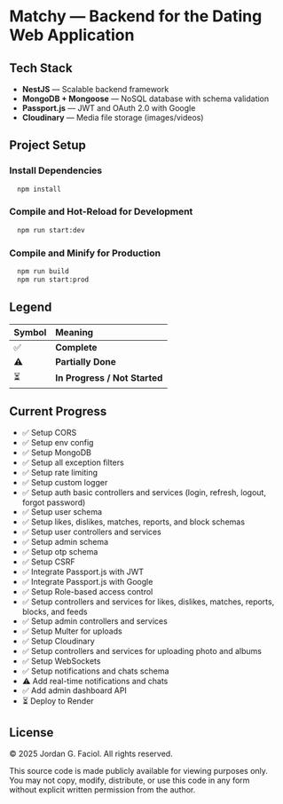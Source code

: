 # Matchy — Backend for the Dating Web Application

## Tech Stack

- **NestJS** — Scalable backend framework
- **MongoDB + Mongoose** — NoSQL database with schema validation
- **Passport.js** — JWT and OAuth 2.0 with Google
- **Cloudinary** — Media file storage (images/videos)

## Project Setup

### Install Dependencies

```bash
  npm install
```

### Compile and Hot-Reload for Development

```bash
  npm run start:dev
```

### Compile and Minify for Production

```bash
  npm run build
  npm run start:prod
```

## Legend

| Symbol | Meaning                       |
| :----- | :---------------------------- |
| ✅     | **Complete**                  |
| ⚠️     | **Partially Done**            |
| ⏳     | **In Progress / Not Started** |

## Current Progress

- ✅ Setup CORS
- ✅ Setup env config
- ✅ Setup MongoDB
- ✅ Setup all exception filters
- ✅ Setup rate limiting
- ✅ Setup custom logger
- ✅ Setup auth basic controllers and services (login, refresh, logout, forgot password)
- ✅ Setup user schema
- ✅ Setup likes, dislikes, matches, reports, and block schemas
- ✅ Setup user controllers and services
- ✅ Setup admin schema
- ✅ Setup otp schema
- ✅ Setup CSRF
- ✅ Integrate Passport.js with JWT
- ✅ Integrate Passport.js with Google
- ✅ Setup Role-based access control
- ✅ Setup controllers and services for likes, dislikes, matches, reports, blocks, and feeds
- ✅ Setup admin controllers and services
- ✅ Setup Multer for uploads
- ✅ Setup Cloudinary
- ✅ Setup controllers and services for uploading photo and albums
- ✅ Setup WebSockets
- ✅ Setup notifications and chats schema
- ⚠️ Add real-time notifications and chats
- ✅ Add admin dashboard API
- ⏳ Deploy to Render

## License

© 2025 Jordan G. Faciol. All rights reserved.

This source code is made publicly available for viewing purposes only.  
You may not copy, modify, distribute, or use this code in any form  
without explicit written permission from the author.
